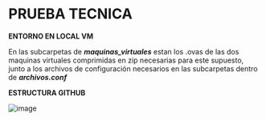 # PRUEBA TECNICA

**ENTORNO EN LOCAL VM** <br>

En las subcarpetas de ***maquinas_virtuales*** estan los .ovas de las dos maquinas virtuales comprimidas en zip necesarias para este supuesto, junto a los archivos de configuración necesarios en las subcarpetas dentro de ***archivos.conf***

**ESTRUCTURA GITHUB**
                                                                                                           
![image](https://user-images.githubusercontent.com/35759372/195633173-31c2454a-0e24-4ca4-bcd9-211c02a06393.png)
